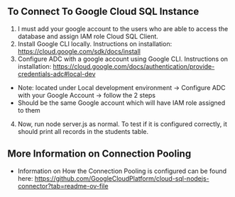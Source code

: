 ## To Connect To Google Cloud SQL Instance
1. I must add your google account to the users who are able to access the database and assign IAM role Cloud SQL Client. 
2. Install Google CLI locally. Instructions on installation: https://cloud.google.com/sdk/docs/install
3. Configure ADC with a google account using Google CLI. Instructions on installation: https://cloud.google.com/docs/authentication/provide-credentials-adc#local-dev
- Note: located under Local development environment -> Configure ADC with your Google Account -> follow the 2 steps
- Should be the same Google account which will have IAM role assigned to them
4. Now, run node server.js as normal. To test if it is configured correctly, it should print all records in the students table.


## More Information on Connection Pooling
- Information on How the Connection Pooling is configured can be found here: https://github.com/GoogleCloudPlatform/cloud-sql-nodejs-connector?tab=readme-ov-file
